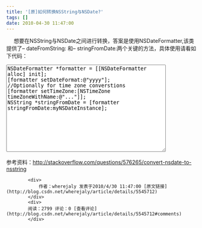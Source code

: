 ```yaml
---
title: '[原]如何转换NSString与NSDate?'
tags: []
date: 2010-04-30 11:47:00
---
```


&nbsp;&nbsp; &nbsp; 想要在NSString与NSDate之间进行转换，答案是使用NSDateFormatter,该类提供了&ndash; dateFromString: 和&ndash; stringFromDate:两个关键的方法，具体使用请看如下代码：

<textarea cols="50" rows="15" name="code" class="cpp">NSDateFormatter *formatter = [[NSDateFormatter alloc] init];
[formatter setDateFormat:@"yyyy"];
//Optionally for time zone converstions
[formatter setTimeZone:[NSTimeZone timeZoneWithName:@"..."]];
NSString *stringFromDate = [formatter stringFromDate:myNSDateInstance];</textarea>&nbsp;

参考资料：http://stackoverflow.com/questions/576265/convert-nsdate-to-nsstring

            <div>
                作者：wherejaly 发表于2010/4/30 11:47:00 [原文链接](http://blog.csdn.net/wherejaly/article/details/5545712)
            </div>
            <div>
            阅读：2799 评论：0 [查看评论](http://blog.csdn.net/wherejaly/article/details/5545712#comments)
            </div>